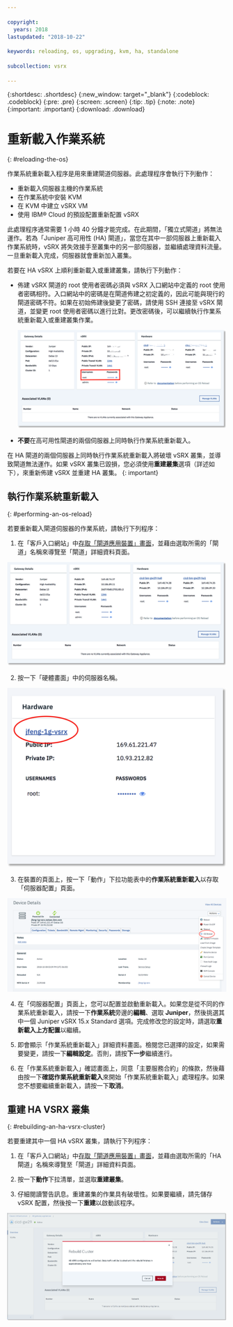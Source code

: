 ```yaml
---

copyright:
  years: 2018
lastupdated: "2018-10-22"

keywords: reloading, os, upgrading, kvm, ha, standalone

subcollection: vsrx

---
```


{:shortdesc: .shortdesc}
{:new_window: target="_blank"}
{:codeblock: .codeblock}
{:pre: .pre}
{:screen: .screen}
{:tip: .tip}
{:note: .note}
{:important: .important}
{:download: .download}

# 重新載入作業系統
{: #reloading-the-os}

作業系統重新載入程序是用來重建閘道伺服器。此處理程序會執行下列動作：

* 重新載入伺服器主機的作業系統
* 在作業系統中安裝 KVM
* 在 KVM 中建立 vSRX VM
* 使用 IBM® Cloud 的預設配置重新配置 vSRX

此處理程序通常需要 1 小時 40 分鐘才能完成。在此期間，「獨立式閘道」將無法運作。若為「Juniper 高可用性 (HA) 閘道」，當您在其中一部伺服器上重新載入作業系統時，vSRX 將失效接手至叢集中的另一部伺服器，並繼續處理資料流量。一旦重新載入完成，伺服器就會重新加入叢集。

若要在 HA vSRX 上順利重新載入或重建叢集，請執行下列動作：

* 佈建 vSRX 閘道的 root 使用者密碼必須與 vSRX 入口網站中定義的 root 使用者密碼相符。入口網站中的密碼是在閘道佈建之初定義的，因此可能與現行的閘道密碼不符。如果在初始佈建後變更了密碼，請使用 SSH 連接至 vSRX 閘道，並變更 root 使用者密碼以進行比對。更改密碼後，可以繼續執行作業系統重新載入或重建叢集作業。

  <img src="images/gw-vsrx-password.png" alt="圖片" style="width: 700px;"/>

* **不要**在高可用性閘道的兩個伺服器上同時執行作業系統重新載入。

在 HA 閘道的兩個伺服器上同時執行作業系統重新載入將破壞 vSRX 叢集，並導致閘道無法運作。如果 vSRX 叢集已毀損，您必須使用**重建叢集**選項（詳述如下），來重新佈建 vSRX 並重建 HA 叢集。
{: important}

## 執行作業系統重新載入
{: #performing-an-os-reload}

若要重新載入閘道伺服器的作業系統，請執行下列程序：

1. 在「客戶入口網站」中[存取「閘道應用裝置」畫面](/docs/infrastructure/vsrx?topic=vsrx-viewing-all-your-gateway-appliances)，並藉由選取所需的「閘道」名稱來導覽至「閘道」詳細資料頁面。

  <img src="images/gw-sa-details.png" alt="圖片" style="width: 700px;"/>

2. 按一下「硬體畫面」中的伺服器名稱。

  ![硬體伺服器](images/os_hardware.png)

3. 在裝置的頁面上，按一下「動作」下拉功能表中的**作業系統重新載入**以存取「伺服器配置」頁面。

  ![裝置詳細資料](images/os_device_page.png)

4. 在「伺服器配置」頁面上，您可以配置並啟動重新載入。如果您是從不同的作業系統重新載入，請按一下**作業系統**旁邊的**編輯**、選取 **Juniper**，然後挑選其中一個 Juniper vSRX 15.x Standard 選項。完成修改您的設定時，請選取**重新載入上方配置**以繼續。

5. 即會顯示「作業系統重新載入」詳細資料畫面。檢閱您已選擇的設定，如果需要變更，請按一下**編輯設定**。否則，請按**下一步**繼續進行。

6. 在「作業系統重新載入」確認畫面上，同意「主要服務合約」的條款，然後藉由按一下**確認作業系統重新載入**來開始「作業系統重新載入」處理程序。如果您不想要繼續重新載入，請按一下**取消**。

## 重建 HA VSRX 叢集
{: #rebuilding-an-ha-vsrx-cluster}

若要重建其中一個 HA vSRX 叢集，請執行下列程序：

1. 在「客戶入口網站」中[存取「閘道應用裝置」畫面](/docs/infrastructure/vsrx?topic=vsrx-viewing-all-your-gateway-appliances)，並藉由選取所需的「HA 閘道」名稱來導覽至「閘道」詳細資料頁面。

2. 按一下**動作**下拉清單，並選取**重建叢集**。

3. 仔細閱讀警告訊息。重建叢集的作業具有破壞性。如果要繼續，請先儲存 vSRX 配置，然後按一下**重建**以啟動該程序。

  ![確認重建叢集](images/rebuild_cluster_confirm.png)
